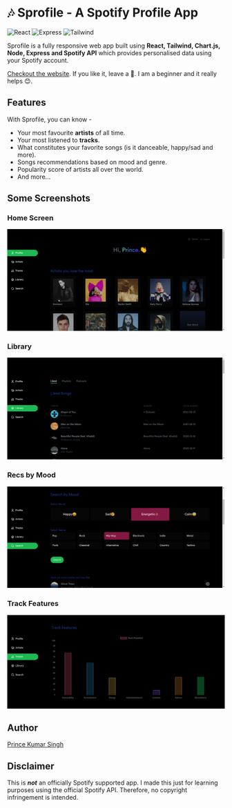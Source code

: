 # 🎶 Sprofile - A Spotify Profile App

![React](https://img.shields.io/badge/React-17.0.1-61dafb)
![Express](https://img.shields.io/badge/Express-4.17.1-9cf)
![Tailwind](https://img.shields.io/badge/Tailwind-2.0.3-06b6d4)

Sprofile is a fully responsive web app built using **React, Tailwind, Chart.js, Node, Express and Spotify API** which provides personalised data using your Spotify account.

[Checkout the website](http://sprofile.herokuapp.com). If you like it, leave a 🌟. I am a beginner and it really helps 😊.


## Features

With Sprofile, you can know -
- Your most favourite **artists** of all time.
- Your most listened to **tracks**.
- What constitutes your favorite songs (is it danceable, happy/sad and more).
- Songs recommendations based on mood and genre.
- Popularity score of artists all over the world.
- And more...

## Some Screenshots

### Home Screen
<img src="https://github.com/drkPrince/spotify-profile/blob/main/screenshots/homescreen.png" />

### Library
<img src="https://github.com/drkPrince/spotify-profile/blob/main/screenshots/library.png" />

### Recs by Mood
<img src="https://github.com/drkPrince/spotify-profile/blob/main/screenshots/mood.png" />

### Track Features
<img src="https://github.com/drkPrince/spotify-profile/blob/main/screenshots/trackFeatures.png" />

## Author
[Prince Kumar Singh](http://www.twitter.com/drkprns)

## Disclaimer
This is ***not*** an officially Spotify supported app. I made this just for learning purposes using the official Spotify API. Therefore, no copyright infringement is intended.

